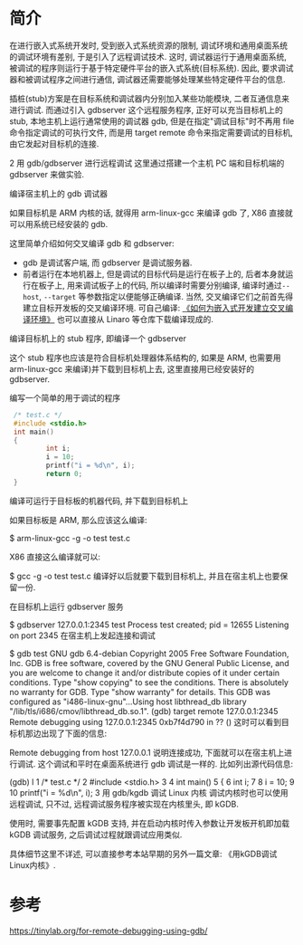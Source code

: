 
# 简介
在进行嵌入式系统开发时, 受到嵌入式系统资源的限制, 调试环境和通用桌面系统的调试环境有差别, 于是引入了远程调试技术. 这时, 调试器运行于通用桌面系统, 被调试的程序则运行于基于特定硬件平台的嵌入式系统(目标系统). 因此, 要求调试器和被调试程序之间进行通信, 调试器还需要能够处理某些特定硬件平台的信息. 

插桩(stub)方案是在目标系统和调试器内分别加入某些功能模块, 二者互通信息来进行调试. 而通过引入 gdbserver 这个远程服务程序, 正好可以充当目标机上的 stub, 本地主机上运行通常使用的调试器 gdb, 但是在指定"调试目标"时不再用 file 命令指定调试的可执行文件, 而是用 target remote 命令来指定需要调试的目标机, 由它发起对目标机的连接. 

2 用 gdb/gdbserver 进行远程调试
这里通过搭建一个主机 PC 端和目标机端的 gdbserver 来做实验. 

编译宿主机上的 gdb 调试器

如果目标机是 ARM 内核的话, 就得用 arm-linux-gcc 来编译 gdb 了, X86 直接就可以用系统已经安装的 gdb. 

这里简单介绍如何交叉编译 gdb 和 gdbserver: 

* gdb 是调试客户端, 而 gdbserver 是调试服务器. 
* 前者运行在本地机器上, 但是调试的目标代码是运行在板子上的, 后者本身就运行在板子上, 用来调试板子上的代码, 所以编译时需要分别编译, 编译时通过`--host`, `--target` 等参数指定以便能够正确编译. 当然, 交叉编译它们之前首先得建立目标开发板的交叉编译环境. 可自己编译: [《如何为嵌入式开发建立交叉编译环境》](http://www.ibm.com/developerworks/cn/linux/l-embcmpl/) 也可以直接从 Linaro 等仓库下载编译现成的. 

编译目标机上的 stub 程序, 即编译一个 gdbserver

这个 stub 程序也应该是符合目标机处理器体系结构的, 如果是 ARM, 也需要用 arm-linux-gcc 来编译)并下载到目标机上去, 这里直接用已经安装好的 gdbserver. 

编写一个简单的用于调试的程序

```cpp
 /* test.c */
 #include <stdio.h>
 int main()
 {
         int i;
         i = 10;
         printf("i = %d\n", i);
         return 0;
 }
```

编译可运行于目标板的机器代码, 并下载到目标机上

如果目标板是 ARM, 那么应该这么编译: 

$ arm-linux-gcc  -g -o test test.c

X86 直接这么编译就可以: 

 $ gcc  -g -o test test.c
编译好以后就要下载到目标机上, 并且在宿主机上也要保留一份. 

在目标机上运行 gdbserver 服务

 $ gdbserver 127.0.0.1:2345 test
 Process test created; pid = 12655
 Listening on port 2345
在宿主机上发起连接和调试

 $ gdb test
 GNU gdb 6.4-debian
 Copyright 2005 Free Software Foundation, Inc.
 GDB is free software, covered by the GNU General Public License, and you are
 welcome to change it and/or distribute copies of it under certain conditions.
 Type "show copying" to see the conditions.
 There is absolutely no warranty for GDB.  Type "show warranty" for details.
 This GDB was configured as "i486-linux-gnu"...Using host libthread_db library "/lib/tls/i686/cmov/libthread_db.so.1".
 (gdb) target remote 127.0.0.1:2345
 Remote debugging using 127.0.0.1:2345
 0xb7f4d790 in ?? ()
这时可以看到目标机那边出现了下面的信息: 

 Remote debugging from host 127.0.0.1
说明连接成功, 下面就可以在宿主机上进行调试. 这个调试和平时在桌面系统进行 gdb 调试是一样的.  比如列出源代码信息: 

 (gdb) l
 1       /* test.c */
 2       #include <stdio.h>
 3
 4       int main()
 5       {
 6               int i;
 7
 8               i = 10;
 9
 10              printf("i = %d\n", i);
3 用 gdb/kgdb 调试 Linux 内核
调试内核时也可以使用远程调试, 只不过, 远程调试服务程序被实现在内核里头, 即 kGDB. 

使用时, 需要事先配置 kGDB 支持, 并在启动内核时传入参数让开发板开机即加载 kGDB 调试服务, 之后调试过程就跟调试应用类似. 

具体细节这里不详述, 可以直接参考本站早期的另外一篇文章: 《用kGDB调试Linux内核》. 

# 参考

https://tinylab.org/for-remote-debugging-using-gdb/